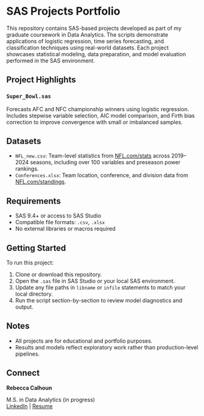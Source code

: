 # SAS Projects Portfolio

This repository contains SAS-based projects developed as part of my graduate coursework in Data Analytics. The scripts demonstrate applications of logistic regression, time series forecasting, and classification techniques using real-world datasets. Each project showcases statistical modeling, data preparation, and model evaluation performed in the SAS environment.

## Project Highlights

### `Super_Bowl.sas`
Forecasts AFC and NFC championship winners using logistic regression. Includes stepwise variable selection, AIC model comparison, and Firth bias correction to improve convergence with small or imbalanced samples.

## Datasets

- `NFL_new.csv`: Team-level statistics from [NFL.com/stats](https://www.nfl.com/stats/team-stats/) across 2019–2024 seasons, including over 100 variables and preseason power rankings.
- `Conferences.xlsx`: Team location, conference, and division data from [NFL.com/standings](https://www.nfl.com/standings/).


## Requirements

- SAS 9.4+ or access to SAS Studio
- Compatible file formats: `.csv`, `.xlsx`
- No external libraries or macros required

## Getting Started

To run this project:

1. Clone or download this repository.
2. Open the `.sas` file in SAS Studio or your local SAS environment.
3. Update any file paths in `libname` or `infile` statements to match your local directory.
4. Run the script section-by-section to review model diagnostics and output.

## Notes

- All projects are for educational and portfolio purposes.
- Results and models reflect exploratory work rather than production-level pipelines.

## Connect

**Rebecca Calhoun**  
 
 M.S. in Data Analytics (in progress)  
 [LinkedIn](https://linkedin.com/in/YOUR-PROFILE) | [Resume](https://yourportfolio.com)
